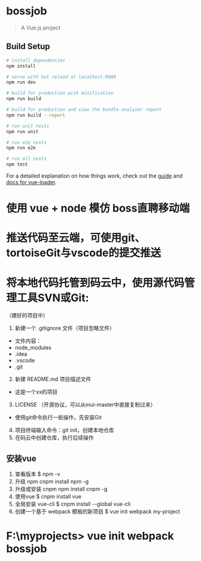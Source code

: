 # bossjob

> A Vue.js project

## Build Setup

``` bash
# install dependencies
npm install

# serve with hot reload at localhost:8080
npm run dev

# build for production with minification
npm run build

# build for production and view the bundle analyzer report
npm run build --report

# run unit tests
npm run unit

# run e2e tests
npm run e2e

# run all tests
npm test
```

For a detailed explanation on how things work, check out the [guide](http://vuejs-templates.github.io/webpack/) and [docs for vue-loader](http://vuejs.github.io/vue-loader).

# 使用 vue + node 模仿 boss直聘移动端
# 推送代码至云端，可使用git、tortoiseGit与vscode的提交推送
# 将本地代码托管到码云中，使用源代码管理工具SVN或Git:
（建好的项目中）
 1. 新建一个 .gitignore 文件（项目忽略文件）
 - 文件内容：
 - node_modules
 - .idea
 - .vscode
 - .git
 2. 新建 README.md 项目描述文件
 - 这是一个xx的项目
 3. LICENSE （开源协议，可以从mui-master中直接复制过来）
 - 使用git命令执行一些操作，先安装Git
 4. 项目终端输入命令：git init，创建本地仓库
 5. 在码云中创建仓库，执行后续操作
## 安装vue
1. 查看版本
    $ npm -v
2. 升级 npm
    cnpm install npm -g
3. 升级或安装 cnpm
    npm install cnpm -g
4. 使用vue
    $ cnpm install vue
5. 全局安装 vue-cli
    $ cnpm install --global vue-cli
6. 创建一个基于 webpack 模板的新项目
    $ vue init webpack my-project

# F:\myprojects> vue init webpack bossjob
